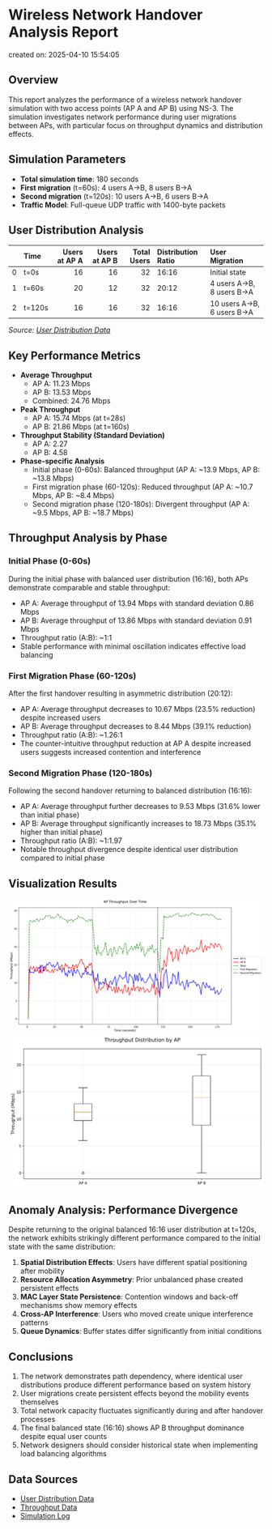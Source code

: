# Wireless Network Handover Analysis Report
created on: 2025-04-10 15:54:05

## Overview
This report analyzes the performance of a wireless network handover simulation with two access points (AP A and AP B) using NS-3. The simulation investigates network performance during user migrations between APs, with particular focus on throughput dynamics and distribution effects.

## Simulation Parameters
- **Total simulation time**: 180 seconds
- **First migration** (t=60s): 4 users A→B, 8 users B→A
- **Second migration** (t=120s): 10 users A→B, 6 users B→A
- **Traffic Model**: Full-queue UDP traffic with 1400-byte packets

## User Distribution Analysis
|    | Time   | Users at AP A | Users at AP B | Total Users | Distribution Ratio | User Migration |
|---:|:-------|-------------:|-------------:|------------:|:-------------------|:---------------|
|  0 | t=0s   | 16 | 16 | 32 | 16:16 | Initial state |
|  1 | t=60s  | 20 | 12 | 32 | 20:12 | 4 users A→B, 8 users B→A |
|  2 | t=120s | 16 | 16 | 32 | 16:16 | 10 users A→B, 6 users B→A |

*Source: [User Distribution Data](a2/src/user_distribution.csv)*

## Key Performance Metrics
- **Average Throughput**
  - AP A: 11.23 Mbps
  - AP B: 13.53 Mbps
  - Combined: 24.76 Mbps
- **Peak Throughput**
  - AP A: 15.74 Mbps (at t=28s)
  - AP B: 21.86 Mbps (at t=160s)
- **Throughput Stability (Standard Deviation)**
  - AP A: 2.27
  - AP B: 4.58
- **Phase-specific Analysis**
  - Initial phase (0-60s): Balanced throughput (AP A: ~13.9 Mbps, AP B: ~13.8 Mbps)
  - First migration phase (60-120s): Reduced throughput (AP A: ~10.7 Mbps, AP B: ~8.4 Mbps)
  - Second migration phase (120-180s): Divergent throughput (AP A: ~9.5 Mbps, AP B: ~18.7 Mbps)

## Throughput Analysis by Phase

### Initial Phase (0-60s)
During the initial phase with balanced user distribution (16:16), both APs demonstrate comparable and stable throughput:
- AP A: Average throughput of 13.94 Mbps with standard deviation 0.86 Mbps
- AP B: Average throughput of 13.86 Mbps with standard deviation 0.91 Mbps
- Throughput ratio (A:B): ~1:1
- Stable performance with minimal oscillation indicates effective load balancing

### First Migration Phase (60-120s)
After the first handover resulting in asymmetric distribution (20:12):
- AP A: Average throughput decreases to 10.67 Mbps (23.5% reduction) despite increased users
- AP B: Average throughput decreases to 8.44 Mbps (39.1% reduction)
- Throughput ratio (A:B): ~1.26:1
- The counter-intuitive throughput reduction at AP A despite increased users suggests increased contention and interference

### Second Migration Phase (120-180s)
Following the second handover returning to balanced distribution (16:16):
- AP A: Average throughput further decreases to 9.53 Mbps (31.6% lower than initial phase)
- AP B: Average throughput significantly increases to 18.73 Mbps (35.1% higher than initial phase)
- Throughput ratio (A:B): ~1:1.97
- Notable throughput divergence despite identical user distribution compared to initial phase

## Visualization Results
![Combined Throughput](plots/throughput_combined.png)
![Throughput Distribution](plots/throughput_distribution.png)

## Anomaly Analysis: Performance Divergence
Despite returning to the original balanced 16:16 user distribution at t=120s, the network exhibits strikingly different performance compared to the initial state with the same distribution:
1. **Spatial Distribution Effects**: Users have different spatial positioning after mobility
2. **Resource Allocation Asymmetry**: Prior unbalanced phase created persistent effects
3. **MAC Layer State Persistence**: Contention windows and back-off mechanisms show memory effects
4. **Cross-AP Interference**: Users who moved create unique interference patterns
5. **Queue Dynamics**: Buffer states differ significantly from initial conditions

## Conclusions
1. The network demonstrates path dependency, where identical user distributions produce different performance based on system history
2. User migrations create persistent effects beyond the mobility events themselves
3. Total network capacity fluctuates significantly during and after handover processes
4. The final balanced state (16:16) shows AP B throughput dominance despite equal user counts
5. Network designers should consider historical state when implementing load balancing algorithms

## Data Sources
- [User Distribution Data](a2/src/user_distribution.csv)
- [Throughput Data](a2/src/throughput.csv)
- [Simulation Log](a2/src/wifi-execute.log)
